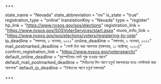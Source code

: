 +++

state_name = "Nevada"
state_abbreviation = "nv"
is_state = "true"
registration_type = "online"
translationKey = "Nevada"
type = "register"
hp_link = "https://www.nvsos.gov/sos/elections"
registration_link = "https://www.nvsos.gov/SOSVoterServices/start.aspx"
more_info_link = "https://www.nvsos.gov/sos/elections/voters/registering-to-vote"
ip_deadline = "মঙ্গলবার, ৮ নভেম্বর, ২০২২"
online_deadline = "মঙ্গলবার, ৮ নভেম্বর, ২০২২"
mail_postmarked_deadline = "পোস্ট চিহ্ন করা আবশ্যক (মঙ্গলবার, ১১ অক্টোবর, ২০২২)"
confirm_registration_link = "https://www.nvsos.gov/votersearch/"
default_online_deadline = "বৃহস্পতিবার ভোট শুরু হওয়ার আগে"
default_mail_postmarked_deadline = "নির্বাচনের দিন আগে চতুর্থ মঙ্গলবারের মধ্যে পোস্টমার্ক করা আবশ্যক"
default_ip_deadline = "নির্বাচনের আগে চতুর্থ মঙ্গলবার"

+++